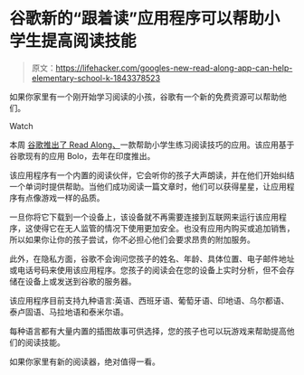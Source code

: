 # 谷歌新的“跟着读”应用程序可以帮助小学生提高阅读技能

> 原文：<https://lifehacker.com/googles-new-read-along-app-can-help-elementary-school-k-1843378523>

如果你家里有一个刚开始学习阅读的小孩，谷歌有一个新的免费资源可以帮助他们。

Watch

本周 [谷歌推出了 Read Along、](https://play.google.com/store/apps/details?id=com.google.android.apps.seekh)一款帮助小学生练习阅读技巧的应用。该应用基于谷歌现有的应用 Bolo，去年在印度推出。

该应用程序有一个内置的阅读伙伴，它会听你的孩子大声朗读，并在他们开始纠结一个单词时提供帮助。当他们成功阅读一篇文章时，他们可以获得星星，让应用程序有点像游戏一样的品质。

一旦你将它下载到一个设备上，该设备就不再需要连接到互联网来运行该应用程序，这使得它在无人监管的情况下使用更加安全。也没有应用内购买或追加销售，所以如果你让你的孩子尝试，你不必担心他们会要求昂贵的附加服务。

此外，在隐私方面，谷歌不会询问您孩子的姓名、年龄、具体位置、电子邮件地址或电话号码来使用该应用程序。您孩子的阅读会在您的设备上实时分析，但不会存储在设备上或发送到谷歌的服务器。

该应用程序目前支持九种语言:英语、西班牙语、葡萄牙语、印地语、乌尔都语、泰卢固语、马拉地语和泰米尔语。

每种语言都有大量内置的插图故事可供选择，您的孩子也可以玩游戏来帮助提高他们的阅读技能。

如果你家里有新的阅读器，绝对值得一看。